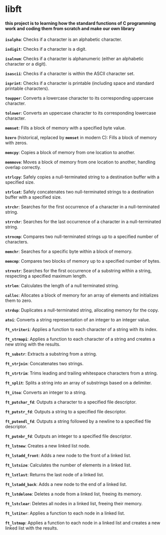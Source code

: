 # libft


<h4><b>this project is to learning how the standard functions of C programming work and coding them from scratch and make our own library</b></h4>

**`isalpha`**: Checks if a character is an alphabetic character.

**`isdigit`**: Checks if a character is a digit.

**`isalnum`**: Checks if a character is alphanumeric (either an alphabetic character or a digit).

**`isascii`**: Checks if a character is within the ASCII character set.

**`isprint`**: Checks if a character is printable (including space and standard printable characters).

**`toupper`**: Converts a lowercase character to its corresponding uppercase character.

**`tolower`**: Converts an uppercase character to its corresponding lowercase character.

**`memset`**: Fills a block of memory with a specified byte value.

**`bzero`** (historical, replaced by **`memset`** in modern C): Fills a block of memory with zeros.

**`memcpy`**: Copies a block of memory from one location to another.

**`memmove`**: Moves a block of memory from one location to another, handling overlap correctly.

**`strlcpy`**: Safely copies a null-terminated string to a destination buffer with a specified size.

**`strlcat`**: Safely concatenates two null-terminated strings to a destination buffer with a specified size.

**`strchr`**: Searches for the first occurrence of a character in a null-terminated string.

**`strrchr`**: Searches for the last occurrence of a character in a null-terminated string.

**`strncmp`**: Compares two null-terminated strings up to a specified number of characters.

**`memchr`**: Searches for a specific byte within a block of memory.

**`memcmp`**: Compares two blocks of memory up to a specified number of bytes.

**`strnstr`**: Searches for the first occurrence of a substring within a string, respecting a specified maximum length.

**`strlen`**: Calculates the length of a null terminated string.

**`calloc`**: Allocates a block of memory for an array of elements and initializes them to zero.

**`strdup`**: Duplicates a null-terminated string, allocating memory for the copy.

**`atoi`**: Converts a string representation of an integer to an integer value.

 **`ft_striteri`**: Applies a function to each character of a string with its index.

**`ft_strmapi`**: Applies a function to each character of a string and creates a new string with the results.

**`ft_substr`**: Extracts a substring from a string.

**`ft_strjoin`**: Concatenates two strings.

**`ft_strtrim`**: Trims leading and trailing whitespace characters from a string.

**`ft_split`**: Splits a string into an array of substrings based on a delimiter.

**`ft_itoa`**: Converts an integer to a string.

**`ft_putchar_fd`**: Outputs a character to a specified file descriptor.

**`ft_putstr_fd`**: Outputs a string to a specified file descriptor.

**`ft_putendl_fd`**: Outputs a string followed by a newline to a specified file descriptor.

**`ft_putnbr_fd`**: Outputs an integer to a specified file descriptor.

**`ft_lstnew`**: Creates a new linked list node.

**`ft_lstadd_front`**: Adds a new node to the front of a linked list.

**`ft_lstsize`**: Calculates the number of elements in a linked list.

**`ft_lstlast`**: Returns the last node of a linked list.

**`ft_lstadd_back`**: Adds a new node to the end of a linked list.

**`ft_lstdelone`**: Deletes a node from a linked list, freeing its memory.

**`ft_lstclear`**: Deletes all nodes in a linked list, freeing their memory.

**`ft_lstiter`**: Applies a function to each node in a linked list.

**`ft_lstmap`**: Applies a function to each node in a linked list and creates a new linked list with the results.
